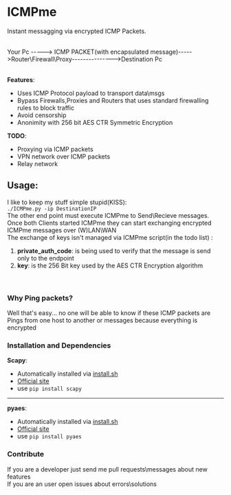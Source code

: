 # ICMPme
Instant messagging via encrypted ICMP Packets.
<br><br>

 Your Pc  -----> ICMP PACKET(with encapsulated message)----->Router\Firewall\Proxy--------------->Destination Pc <br>
<br>

**Features**:<br>
* Uses ICMP Protocol payload to transport data\msgs
* Bypass Firewalls,Proxies and Routers that uses standard firewalling rules to block traffic
* Avoid censorship
* Anonimity with 256 bit AES CTR Symmetric Encryption

**TODO**:<br>
* Proxying via ICMP packets
* VPN network over ICMP packets
* Relay network

## Usage:<br>
I like to keep my stuff simple stupid(KISS):
<br>
`./ICMPme.py -ip DestinationIP`<br>
The other end point must execute ICMPme to Send\Recieve messages.<br>
Once both Clients started ICMPme they can start exchanging encrypted ICMPme messages over (W)LAN\WAN<br>
The exchange of keys isn't managed via ICMPme script(in the todo list) :<br>
1) **private_auth_code**: is being used to verify that the message is send only to the endpoint<br>
2) **key**: is the 256 Bit key used by the AES CTR Encryption algorithm<br>
<br><br>

### Why Ping packets?
Well that's easy... no one will be able to know if these ICMP packets are Pings from one host to another or messages because everything is encrypted


### Installation and Dependencies
**Scapy**:<br>
* Automatically installed via [install.sh](https://github.com/fnzv/ICMPme/blob/master/install.sh)<br>
* [Official site](http://www.secdev.org/projects/scapy/doc/installation.html)<br>
* use `pip install scapy`<br>

***


**pyaes**:<br>
* Automatically installed via [install.sh](https://github.com/fnzv/ICMPme/blob/master/install.sh)<br>
* [Official site](https://github.com/ricmoo/pyaes)<br>
* use `pip install pyaes`

### Contribute<br>
 If you are a developer just send me pull requests\messages about new features<br>
 If you are an user open issues about errors\solutions <br>
 <br>


